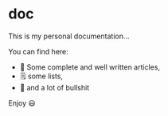 # doc

This is my personal documentation...

You can find here:
- 📑 Some complete and well written articles,
- 🗒️ some lists,
- 🧻 and a lot of bullshit

Enjoy 😃
